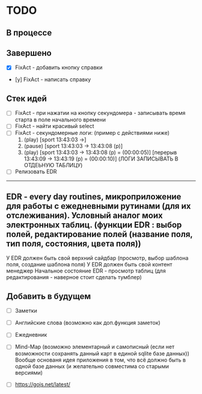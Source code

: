 # TODO

## В процессе



## Завершено

- [x] FixAct - добавить кнопку справки
- [y] FixAct - написать справку

## Стек идей

- [ ] FixAct - при нажатии на кнопку секундомера - записывать время старта в поле начального времени
- [ ] FixAct - найти красивый select
- [ ] FixAct - секундомерные логи: (пример с действиями ниже)
    1. (play)
    [sport 13:43:03 ->]
    2. (pause)
    [sport 13:43:03 -> 13:43:08 (p)]
    3. (play)
    [sport 13:43:03 -> 13:43:08 (p) = (00:00:05)]
    [перерыв 13:43:09 -> 13:43:19 (p) = (00:00:10)]
    (ЛОГИ ЗАПИСЫВАТЬ В ОТДЕЬНУЮ ТАБЛИЦУ)
- [ ] Релизовать EDR
---
EDR - every day routines, микроприложение для работы с ежедневными рутинами (для их отслеживания). Условный аналог моих электронных таблиц.
(функции EDR : выбор полей, редактирование полей (название поля, тип поля, состояния, цвета поля))
---
У EDR должен быть свой верхний сайдбар (просмотр, выбор шаблона поля, создание шаблона поля)
У EDR должен быть свой контент менеджер
Начальное состояние EDR - просмотр таблиц (для редактирования - наверное стоит сделать тумблер)


## Добавить в будущем

- [ ] Заметки
- [ ] Английские слова (возможно как доп.функция заметок)
- [ ] Ежедневник
- [ ] Mind-Map (возможно элементарный и самописный (если нет возможности сохранять данный карт в единой sqlite базе данных))
Вообще основаня идея приложения в том, что всё должно быть в одной базе данных (и желательно совместима со старыми версиями)
- [ ] https://gojs.net/latest/


[//]: # (Возможно в будущем стоит использовать системы управления задачами, такие как GitHub Issues, GitLab Issues, Jira, Trello )
